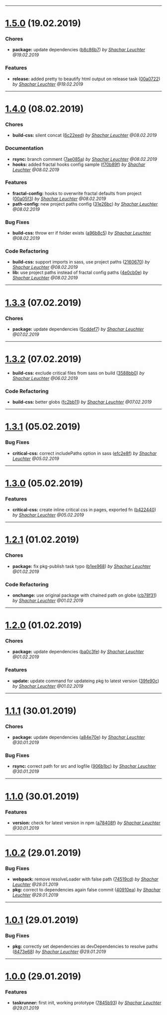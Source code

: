 
 *** 

# [1.5.0](https://github.com/jvmn/groundzero-taskrunner/compare/1.4.0...1.5.0) (19.02.2019)

 ### Chores

* **package:**  update dependencies ([b8c86b7](https://github.com/jvmn/groundzero-taskrunner/commit/b8c86b7)) _by [Shachar Leuchter](shachar.leuchter@jvm.de) @19.02.2019_
 ### Features

* **release:**  added pretty to beautify html output on release task ([00a0722](https://github.com/jvmn/groundzero-taskrunner/commit/00a0722)) _by [Shachar Leuchter](shachar.leuchter@jvm.de) @19.02.2019_

 *** 

# [1.4.0](https://github.com/jvmn/groundzero-taskrunner/compare/1.3.3...1.4.0) (08.02.2019)

 ### Chores

* **build-css:**  silent concat ([6c22eed](https://github.com/jvmn/groundzero-taskrunner/commit/6c22eed)) _by [Shachar Leuchter](shachar.leuchter@jvm.de) @08.02.2019_
 ### Documentation

* **rsync:**  branch comment ([7ae085a](https://github.com/jvmn/groundzero-taskrunner/commit/7ae085a)) _by [Shachar Leuchter](shachar.leuchter@jvm.de) @08.02.2019_
* **hooks:**  added fractal hooks config sample ([f70b89f](https://github.com/jvmn/groundzero-taskrunner/commit/f70b89f)) _by [Shachar Leuchter](shachar.leuchter@jvm.de) @08.02.2019_
 ### Features

* **fractal-config:**  hooks to overwrite fractal defaults from project ([00a05f3](https://github.com/jvmn/groundzero-taskrunner/commit/00a05f3)) _by [Shachar Leuchter](shachar.leuchter@jvm.de) @08.02.2019_
* **path-config:**  new project paths config ([31e26bc](https://github.com/jvmn/groundzero-taskrunner/commit/31e26bc)) _by [Shachar Leuchter](shachar.leuchter@jvm.de) @08.02.2019_
 ### Bug Fixes

* **build-css:**  throw err if folder exists ([a96b8c5](https://github.com/jvmn/groundzero-taskrunner/commit/a96b8c5)) _by [Shachar Leuchter](shachar.leuchter@jvm.de) @08.02.2019_
 ### Code Refactoring

* **build-css:**  support imports in sass, use project paths ([2160670](https://github.com/jvmn/groundzero-taskrunner/commit/2160670)) _by [Shachar Leuchter](shachar.leuchter@jvm.de) @08.02.2019_
* **lib:**  use project paths instead of fractal config paths ([4e0cb0e](https://github.com/jvmn/groundzero-taskrunner/commit/4e0cb0e)) _by [Shachar Leuchter](shachar.leuchter@jvm.de) @08.02.2019_

 *** 

# [1.3.3](https://github.com/jvmn/groundzero-taskrunner/compare/1.3.2...1.3.3) (07.02.2019)

 ### Chores

* **package:**  update dependencies ([5cddef7](https://github.com/jvmn/groundzero-taskrunner/commit/5cddef7)) _by [Shachar Leuchter](shachar.leuchter@jvm.de) @07.02.2019_

 *** 

# [1.3.2](https://github.com/jvmn/groundzero-taskrunner/compare/1.3.1...1.3.2) (07.02.2019)

* **build-css:**  exclude critical files from sass on build ([3588bb0](https://github.com/jvmn/groundzero-taskrunner/commit/3588bb0)) _by [Shachar Leuchter](shachar.leuchter@jvm.de) @06.02.2019_
 ### Code Refactoring

* **build-css:**  better globs ([fc2bb11](https://github.com/jvmn/groundzero-taskrunner/commit/fc2bb11)) _by [Shachar Leuchter](shachar.leuchter@jvm.de) @07.02.2019_

 *** 

# [1.3.1](https://github.com/jvmn/groundzero-taskrunner/compare/1.3.0...1.3.1) (05.02.2019)

 ### Bug Fixes

* **critical-css:**  correct includePaths option in sass ([efc2e8f](https://github.com/jvmn/groundzero-taskrunner/commit/efc2e8f)) _by [Shachar Leuchter](shachar.leuchter@jvm.de) @05.02.2019_

 *** 

# [1.3.0](https://github.com/jvmn/groundzero-taskrunner/compare/1.2.1...1.3.0) (05.02.2019)

 ### Features

* **critical-css:**  create inline critical css in pages, exported fn ([b422440](https://github.com/jvmn/groundzero-taskrunner/commit/b422440)) _by [Shachar Leuchter](shachar.leuchter@jvm.de) @05.02.2019_

 *** 

# [1.2.1](https://github.com/jvmn/groundzero-taskrunner/compare/1.2.0...1.2.1) (01.02.2019)

 ### Chores

* **package:**  fix pkg-publish task typo ([b1ee968](https://github.com/jvmn/groundzero-taskrunner/commit/b1ee968)) _by [Shachar Leuchter](shachar.leuchter@jvm.de) @01.02.2019_
 ### Code Refactoring

* **onchange:**  use original package with chained path on globe ([cb78f31](https://github.com/jvmn/groundzero-taskrunner/commit/cb78f31)) _by [Shachar Leuchter](shachar.leuchter@jvm.de) @01.02.2019_

 *** 

# [1.2.0](https://github.com/jvmn/groundzero-taskrunner/compare/1.1.1...1.2.0) (01.02.2019)

 ### Chores

* **package:**  update dependencies ([ba0c3fe](https://github.com/jvmn/groundzero-taskrunner/commit/ba0c3fe)) _by [Shachar Leuchter](shachar.leuchter@jvm.de) @01.02.2019_
 ### Features

* **update:**  update command for updateing pkg to latest version ([39fe90c](https://github.com/jvmn/groundzero-taskrunner/commit/39fe90c)) _by [Shachar Leuchter](shachar.leuchter@jvm.de) @01.02.2019_

 *** 

# [1.1.1](https://github.com/jvmn/groundzero-taskrunner/compare/1.1.0...1.1.1) (30.01.2019)

 ### Chores

* **package:**  update dependencies ([a84e70e](https://github.com/jvmn/groundzero-taskrunner/commit/a84e70e)) _by [Shachar Leuchter](shachar.leuchter@jvm.de) @30.01.2019_
 ### Bug Fixes

* **rsync:**  correct path for src and logfile ([906b1bc](https://github.com/jvmn/groundzero-taskrunner/commit/906b1bc)) _by [Shachar Leuchter](shachar.leuchter@jvm.de) @30.01.2019_

 *** 

# [1.1.0](https://github.com/jvmn/groundzero-taskrunner/compare/1.0.2...1.1.0) (30.01.2019)

 ### Features

* **version:**  check for latest version in npm ([a78408f](https://github.com/jvmn/groundzero-taskrunner/commit/a78408f)) _by [Shachar Leuchter](shachar.leuchter@jvm.de) @30.01.2019_

 *** 

# [1.0.2](https://github.com/jvmn/groundzero-taskrunner/compare/1.0.1...1.0.2) (29.01.2019)

 ### Bug Fixes

* **webpack:**  remove resolveLoader with false path ([74519cd](https://github.com/jvmn/groundzero-taskrunner/commit/74519cd)) _by [Shachar Leuchter](shachar.leuchter@jvm.de) @29.01.2019_
* **pkg:**  correct to dependencies again false commit ([40910ea](https://github.com/jvmn/groundzero-taskrunner/commit/40910ea)) _by [Shachar Leuchter](shachar.leuchter@jvm.de) @29.01.2019_

 *** 

# [1.0.1](https://github.com/jvmn/groundzero-taskrunner/compare/1.0.0...1.0.1) (29.01.2019)

 ### Bug Fixes

* **pkg:**  correctly set dependencies as devDependencies to resolve paths ([8473e68](https://github.com/jvmn/groundzero-taskrunner/commit/8473e68)) _by [Shachar Leuchter](shachar.leuchter@jvm.de) @29.01.2019_

 *** 

# [1.0.0](https://github.com/jvmn/groundzero-taskrunner/compare/1.0.0...1.0.0) (29.01.2019)

 ### Features

* **taskrunner:**  first init, working prototype ([7845b93](https://github.com/jvmn/groundzero-taskrunner/commit/7845b93)) _by [Shachar Leuchter](shachar.leuchter@jvm.de) @29.01.2019_
